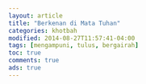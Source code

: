 ```yaml
---
layout: article
title: "Berkenan di Mata Tuhan"
categories: khotbah
modified: 2014-08-27T11:57:41-04:00
tags: [mengampuni, tulus, bergairah]
toc: true
comments: true
ads: true
---
```


<script async class="speakerdeck-embed" data-id="9267f137e38446be90744ca2c6857c3b" data-ratio="1.33333333333333" src="//speakerdeck.com/assets/embed.js"></script>